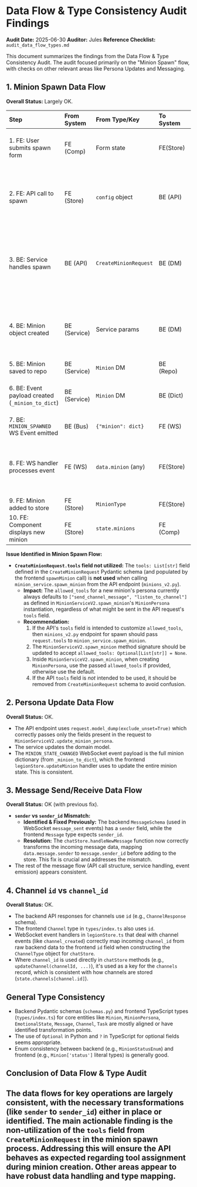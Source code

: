 # Data Flow & Type Consistency Audit Findings

**Audit Date:** 2025-06-30
**Auditor:** Jules
**Reference Checklist:** `audit_data_flow_types.md`

This document summarizes the findings from the Data Flow & Type Consistency Audit. The audit focused primarily on the "Minion Spawn" flow, with checks on other relevant areas like Persona Updates and Messaging.

## 1. Minion Spawn Data Flow

**Overall Status:** Largely OK.

| Step                                      | From System | From Type/Key         | To System | To Type/Key             | Verified | Notes / Mismatches |
| :---------------------------------------- | :---------- | :-------------------- | :-------- | :---------------------- | :------- | :----------------- |
| 1. FE: User submits spawn form            | FE (Comp)   | Form state            | FE(Store) | `legionStore.spawnMinion(config)` | Y        | `config` allows flexible naming (e.g., `base_personality` or `personality`). |
| 2. FE: API call to spawn                  | FE (Store)  | `config` object       | BE (API)  | `POST /api/v2/minions/spawn` body (`CreateMinionRequest`) | Y        | FE maps its `config` to `CreateMinionRequest` fields (`personality` for base, `expertise` for areas, `tools` for allowed_tools). This mapping is correct. |
| 3. BE: Service handles spawn              | BE (API)    | `CreateMinionRequest`  | BE (DM)   | `MinionServiceV2.spawn_minion` params | Y        | API endpoint maps `request.personality` to `base_personality` and `request.expertise` to `expertise_areas` for the service call. `request.tools` is **NOT** passed to the service. |
| 4. BE: Minion object created              | BE (Service)| Service params        | BE (DM)   | `Minion`, `MinionPersona` objects | Y        | `MinionPersona` uses defaults for `allowed_tools` and `model_name` as these are not direct params to `spawn_minion` service method. |
| 5. BE: Minion saved to repo               | BE (Service)| `Minion` DM           | BE (Repo) | Repo save method        | Y        | Assumed OK (repo interface). |
| 6. BE: Event payload created (`_minion_to_dict`) | BE (Service)| `Minion` DM           | BE (Dict) | Dict for WS event     | Y        | Output includes nested `persona` dict with all relevant fields from `MinionPersona` DM. |
| 7. BE: `MINION_SPAWNED` WS Event emitted  | BE (Bus)    | `{"minion": dict}`    | FE (WS)   | `data.minion`           | Y        | Payload structure `{"minion": {...}}` is correct. |
| 8. FE: WS handler processes event         | FE (WS)     | `data.minion` (any)   | FE(Store) | `legionStore.addMinion` param | Y        | `data.minion` is cast to `MinionType`. Structure from `_minion_to_dict` aligns with FE `MinionType` (including nested `MinionPersona` type). |
| 9. FE: Minion added to store              | FE (Store)  | `MinionType`          | FE(Store) | `state.minions` record  | Y        | Logic in `addMinion` is sound. |
| 10. FE: Component displays new minion     | FE (Store)  | `state.minions`       | FE (Comp) | Props (`MinionCard`)    | Y        | `Object.values()` used, `key` prop is correct. |

**Issue Identified in Minion Spawn Flow:**
*   **`CreateMinionRequest.tools` field not utilized:** The `tools: List[str]` field defined in the `CreateMinionRequest` Pydantic schema (and populated by the frontend `spawnMinion` call) is **not used** when calling `minion_service.spawn_minion` from the API endpoint (`minions_v2.py`).
    *   **Impact:** The `allowed_tools` for a new minion's persona currently always defaults to `["send_channel_message", "listen_to_channel"]` as defined in `MinionServiceV2.spawn_minion`'s `MinionPersona` instantiation, regardless of what might be sent in the API request's `tools` field.
    *   **Recommendation:**
        1.  If the API's `tools` field is intended to customize `allowed_tools`, then `minions_v2.py` endpoint for spawn should pass `request.tools` to `minion_service.spawn_minion`.
        2.  The `MinionServiceV2.spawn_minion` method signature should be updated to accept `allowed_tools: Optional[List[str]] = None`.
        3.  Inside `MinionServiceV2.spawn_minion`, when creating `MinionPersona`, use the passed `allowed_tools` if provided, otherwise use the default.
        4.  If the API `tools` field is *not* intended to be used, it should be removed from `CreateMinionRequest` schema to avoid confusion.

## 2. Persona Update Data Flow

**Overall Status:** OK.
*   The API endpoint uses `request.model_dump(exclude_unset=True)` which correctly passes only the fields present in the request to `MinionServiceV2.update_minion_persona`.
*   The service updates the domain model.
*   The `MINION_STATE_CHANGED` WebSocket event payload is the full minion dictionary (from `_minion_to_dict`), which the frontend `legionStore.updateMinion` handler uses to update the entire minion state. This is consistent.

## 3. Message Send/Receive Data Flow

**Overall Status:** OK (with previous fix).
*   **`sender` vs `sender_id` Mismatch:**
    *   **Identified & Fixed Previously:** The backend `MessageSchema` (used in WebSocket `message_sent` events) has a `sender` field, while the frontend `Message` type expects `sender_id`.
    *   **Resolution:** The `chatStore.handleNewMessage` function now correctly transforms the incoming message data, mapping `data.message.sender` to `message.sender_id` before adding to the store. This fix is crucial and addresses the mismatch.
*   The rest of the message flow (API call structure, service handling, event emission) appears consistent.

## 4. Channel `id` vs `channel_id`

**Overall Status:** OK.
*   The backend API responses for channels use `id` (e.g., `ChannelResponse` schema).
*   The frontend `Channel` type in `types/index.ts` also uses `id`.
*   WebSocket event handlers in `legionStore.ts` that deal with channel events (like `channel_created`) correctly map incoming `channel_id` from raw backend data to the frontend `id` field when constructing the `ChannelType` object for `chatStore`.
*   Where `channel_id` is used directly in `chatStore` methods (e.g., `updateChannel(channelId, ...)`), it's used as a key for the `channels` record, which is consistent with how channels are stored (`state.channels[channel.id]`).

## General Type Consistency

*   Backend Pydantic schemas (`schemas.py`) and frontend TypeScript types (`types/index.ts`) for core entities like `Minion`, `MinionPersona`, `EmotionalState`, `Message`, `Channel`, `Task` are mostly aligned or have identified transformation points.
*   The use of `Optional` in Python and `?` in TypeScript for optional fields seems appropriate.
*   Enum consistency between backend (e.g., `MinionStatusEnum`) and frontend (e.g., `Minion['status']` literal types) is generally good.

## Conclusion of Data Flow & Type Audit

The data flows for key operations are largely consistent, with the necessary transformations (like `sender` to `sender_id`) either in place or identified. The main actionable finding is the non-utilization of the `tools` field from `CreateMinionRequest` in the minion spawn process. Addressing this will ensure the API behaves as expected regarding tool assignment during minion creation. Other areas appear to have robust data handling and type mapping.
---
